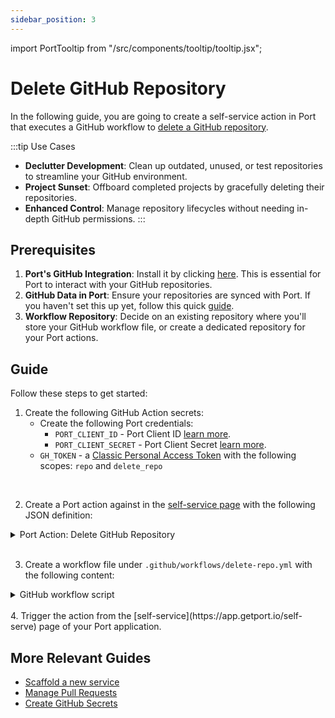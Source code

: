 ```yaml
---
sidebar_position: 3
---
```


import PortTooltip from "/src/components/tooltip/tooltip.jsx";

# Delete GitHub Repository

In the following guide, you are going to create a self-service action in Port that executes a GitHub workflow to [delete a GitHub repository](https://docs.github.com/en/rest/repos/repos#delete-a-repository).

:::tip Use Cases

- **Declutter Development**: Clean up outdated, unused, or test repositories to streamline your GitHub environment.
- **Project Sunset**: Offboard completed projects by gracefully deleting their repositories.
- **Enhanced Control**: Manage repository lifecycles without needing in-depth GitHub permissions.
:::

## Prerequisites
1. **Port's GitHub Integration**: Install it by clicking [here](https://github.com/apps/getport-io/installations/new). This is essential for Port to interact with your GitHub repositories.
2. **GitHub Data in Port**: Ensure your repositories are synced with Port. If you haven't set this up yet, follow this quick [guide](/build-your-software-catalog/sync-data-to-catalog/git/github/examples/resource-mapping-examples.md#mapping-repositories-file-contents-and-pull-requests).
3. **Workflow Repository**: Decide on an existing repository where you'll store your GitHub workflow file, or create a dedicated repository for your Port actions.


## Guide

Follow these steps to get started:

1. Create the following GitHub Action secrets:
    - Create the following Port credentials:
        - `PORT_CLIENT_ID` - Port Client ID [learn more](/build-your-software-catalog/custom-integration/api/#get-api-token).
        - `PORT_CLIENT_SECRET` - Port Client Secret [learn more](/build-your-software-catalog/custom-integration/api/#get-api-token).
    - `GH_TOKEN` - a [Classic Personal Access Token](https://github.com/settings/tokens) with the following scopes: `repo` and `delete_repo`

<br />


2. Create a Port action against in the [self-service page](https://app.getport.io/self-serve) with the following JSON definition:

<details>

  <summary>Port Action: Delete GitHub Repository</summary>
   :::tip
- `<GITHUB-ORG>` - your GitHub organization or user name.
- `<GITHUB-REPO-NAME>` - your GitHub repository name.

**Note**: Replace the `blueprintIdentifier` on line 30 with the id of your own blueprint.
:::


```json showLineNumbers
{
  "identifier": "service_delete_repo",
  "title": "Delete Repo",
  "icon": "Github",
  "description": "A github action that deletes a github repo",
  "trigger": {
    "type": "self-service",
    "operation": "DELETE",
    "userInputs": {
      "properties": {
        "org_name": {
          "icon": "Github",
          "title": "Organisation Name",
          "type": "string",
          "default": "default-org"
        },
        "delete_dependents": {
          "icon": "Github",
          "title": "Delete Dependent Items",
          "type": "boolean",
          "default": false
        }
      },
      "required": [],
      "order": [
        "org_name",
        "delete_dependents"
      ]
    },
    // highlight-start
    "blueprintIdentifier": "service"
    // highlight-end
  },
  "invocationMethod": {
    "type": "GITHUB",
    "org": "<GITHUB-ORG>",
    "repo": "<GITHUB-REPO-NAME>",
    "workflow": "delete-repo.yml",
    "workflowInputs": {
      "{{if (.inputs | has(\"ref\")) then \"ref\" else null end}}": "{{.inputs.\"ref\"}}",
      "{{if (.inputs | has(\"org_name\")) then \"org_name\" else null end}}": "{{.inputs.\"org_name\"}}",
      "{{if (.inputs | has(\"delete_dependents\")) then \"delete_dependents\" else null end}}": "{{.inputs.\"delete_dependents\"}}",
      "port_payload": {
        "action": "{{ .action.identifier[(\"service_\" | length):] }}",
        "resourceType": "run",
        "status": "TRIGGERED",
        "trigger": "{{ .trigger | {by, origin, at} }}",
        "context": {
          "entity": "{{.entity.identifier}}",
          "blueprint": "{{.action.blueprint}}",
          "runId": "{{.run.id}}"
        },
        "payload": {
          "entity": "{{ (if .entity == {} then null else .entity end) }}",
          "action": {
            "invocationMethod": {
              "type": "GITHUB",
              "org": "<GITHUB-ORG>",
              "repo": "<GITHUB-REPO-NAME>",
              "workflow": "delete-repo.yml",
              "omitUserInputs": false,
              "omitPayload": false,
              "reportWorkflowStatus": true
            },
            "trigger": "{{.trigger.operation}}"
          },
          "properties": {
            "{{if (.inputs | has(\"org_name\")) then \"org_name\" else null end}}": "{{.inputs.\"org_name\"}}",
            "{{if (.inputs | has(\"delete_dependents\")) then \"delete_dependents\" else null end}}": "{{.inputs.\"delete_dependents\"}}"
          },
          "censoredProperties": "{{.action.encryptedProperties}}"
        }
      }
    },
    "reportWorkflowStatus": true
  },
  "requiredApproval": false,
  "publish": true
}
```

</details>
<br />

3. Create a workflow file under `.github/workflows/delete-repo.yml` with the following content:

<details>

<summary>GitHub workflow script</summary>

```yaml showLineNumbers title="delete-repo.yml"
name: Delete Repository

on:
  workflow_dispatch:
    inputs:
      org_name:
        required: true
        type: string
      delete_dependents:
        required: false
        type: boolean
        default: false
      port_payload:
        required: true
        type: string
jobs:
  delete-repo:
    runs-on: ubuntu-latest

    steps:
      - name: Inform starting of deletion
        uses: port-labs/port-github-action@v1
        with:
          clientId: ${{ secrets.PORT_CLIENT_ID }}
          clientSecret: ${{ secrets.PORT_CLIENT_SECRET }}
          operation: PATCH_RUN
          runId: ${{ fromJson(inputs.port_payload).context.runId }}
          logMessage: |
            Deleting a github repository... ⛴️

      - name: Delete Repository
        env:
          GH_TOKEN: ${{ secrets.GH_TOKEN }}
          REPO_NAME: ${{ fromJson(inputs.port_payload).context.entity }}
        run: |
          echo $GH_TOKEN
          HTTP_STATUS=$(curl -s -o /dev/null -w "%{http_code}" \
            -X DELETE \
            -H "Accept: application/vnd.github+json" \
            -H "Authorization: Bearer $GH_TOKEN" \
            "https://api.github.com/repos/${{ inputs.org_name }}/$REPO_NAME")

          echo "HTTP Status: $HTTP_STATUS"

          # Check if HTTP_STATUS is 204 (No Content)
          if [ $HTTP_STATUS -eq 204 ]; then
            echo "Repository deleted successfully."
            echo "delete_successful=true" >> $GITHUB_ENV
          else
            echo "Failed to delete repository. HTTP Status: $HTTP_STATUS"
            echo "delete_successful=false" >> $GITHUB_ENV
          fi

      - name: Delete record in Port
        if: ${{ env.delete_successful == 'true' }}
        uses: port-labs/port-github-action@v1
        with:
          clientId: ${{ secrets.PORT_CLIENT_ID }}
          clientSecret: ${{ secrets.PORT_CLIENT_SECRET }}
          operation: DELETE
          delete_dependents: ${{ inputs.delete_dependents }}
          identifier: ${{ fromJson(inputs.port_payload).context.entity }}
          blueprint: ${{ fromJson(inputs.port_payload).context.blueprint }}
      
      - name: Inform completion of deletion
        uses: port-labs/port-github-action@v1
        with:
          clientId: ${{ secrets.PORT_CLIENT_ID }}
          clientSecret: ${{ secrets.PORT_CLIENT_SECRET }}
          operation: PATCH_RUN
          runId: ${{ fromJson(inputs.port_payload).context.runId }}
          logMessage: |
            GitHub repository deleted! ✅

```

</details>
<br />
4. Trigger the action from the [self-service](https://app.getport.io/self-serve) page of your Port application.


## More Relevant Guides

- [Scaffold a new service](/guides-and-tutorials/scaffold-a-new-service/)
- [Manage Pull Requests](/create-self-service-experiences/setup-backend/github-workflow/examples/manage-pull-requests)
- [Create GitHub Secrets](/create-self-service-experiences/setup-backend/github-workflow/examples/create-github-secret)